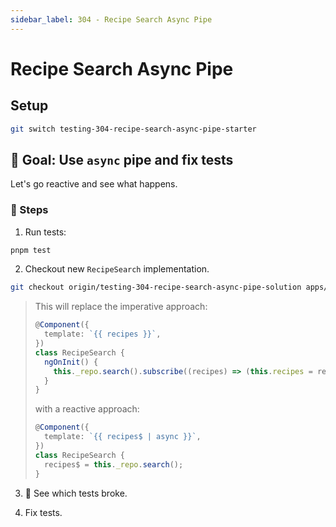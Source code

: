 ```yaml
---
sidebar_label: 304 - Recipe Search Async Pipe
---
```


# Recipe Search Async Pipe

## Setup

```sh
git switch testing-304-recipe-search-async-pipe-starter
```

## 🎯 Goal: Use `async` pipe and fix tests

Let's go reactive and see what happens.

### 📝 Steps

1. Run tests:

```sh
pnpm test
```

2. Checkout new `RecipeSearch` implementation.

```sh
git checkout origin/testing-304-recipe-search-async-pipe-solution apps/whiskmate/src/app/recipe/recipe-search.ng.ts
```

> This will replace the imperative approach:
>
> ```ts
> @Component({
>   template: `{{ recipes }}`,
> })
> class RecipeSearch {
>   ngOnInit() {
>     this._repo.search().subscribe((recipes) => (this.recipes = recipes));
>   }
> }
> ```
>
> with a reactive approach:
>
> ```ts
> @Component({
>   template: `{{ recipes$ | async }}`,
> })
> class RecipeSearch {
>   recipes$ = this._repo.search();
> }
> ```

3. 👀 See which tests broke.

4. Fix tests.
